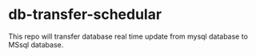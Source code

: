 # db-transfer-schedular
This repo will transfer database real time update from mysql database to MSsql database.
